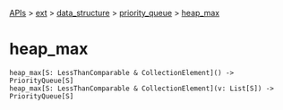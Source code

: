 [APIs](../../../index.md) > [ext](../../index.md) > [data_structure](../index.md) > [priority_queue](./index.md) > [heap_max]()

# heap_max

```
heap_max[S: LessThanComparable & CollectionElement]() -> PriorityQueue[S]
heap_max[S: LessThanComparable & CollectionElement](v: List[S]) -> PriorityQueue[S]
```
